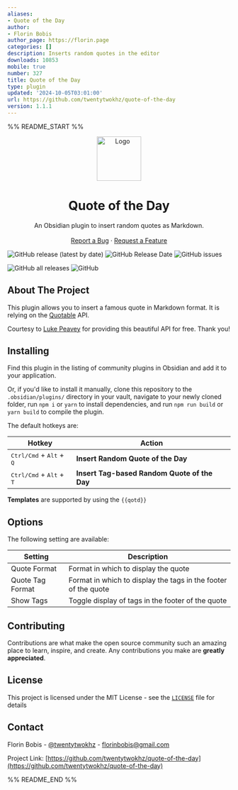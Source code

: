 ```yaml
---
aliases:
- Quote of the Day
author:
- Florin Bobis
author_page: https://florin.page
categories: []
description: Inserts random quotes in the editor
downloads: 10853
mobile: true
number: 327
title: Quote of the Day
type: plugin
updated: '2024-10-05T03:01:00'
url: https://github.com/twentytwokhz/quote-of-the-day
version: 1.1.1
---
```


%% README_START %%

<p align="center">
  <a href="https://github.com/twentytwokhz/quote-of-the-day">
    <img src="https://github.com/twentytwokhz/quote-of-the-day/raw/master/qotd.png" alt="Logo" height=100>
  </a>

  <h1 align="center">Quote of the Day</h1>

  <p align="center">
    An Obsidian plugin to insert random quotes as Markdown.
    <br />
    <br />
    <a href="https://github.com/twentytwokhz/quote-of-the-day/issues">Report a Bug</a>
    ·
    <a href="https://github.com/twentytwokhz/quote-of-the-day/issues">Request a Feature</a>
  </p>
</p>

![GitHub release (latest by date)](https://img.shields.io/github/v/release/twentytwokhz/quote-of-the-day)
![GitHub Release Date](https://img.shields.io/github/release-date/twentytwokhz/quote-of-the-day)
![GitHub issues](https://img.shields.io/github/issues/twentytwokhz/quote-of-the-day)

![GitHub all releases](https://img.shields.io/github/downloads/twentytwokhz/quote-of-the-day/total)
![GitHub](https://img.shields.io/github/license/twentytwokhz/quote-of-the-day)

<!-- ABOUT THE PROJECT -->

## About The Project

This plugin allows you to insert a famous quote in Markdown format. It is relying on the [Quotable](https://github.com/lukePeavey/quotable) API.

Courtesy to [Luke Peavey](https://github.com/lukePeavey) for providing this beautiful API for free. Thank you!

## Installing

Find this plugin in the listing of community plugins in Obsidian and add it to your application.

Or, if you'd like to install it manually, clone this repository to the `.obsidian/plugins/` directory in your vault, navigate to your newly cloned folder, run `npm i` or `yarn` to install dependencies, and run `npm run build` or `yarn build` to compile the plugin.

<!-- USAGE EXAMPLES -->

The default hotkeys are:

| Hotkey                                              | Action                                       |
| --------------------------------------------------- | -------------------------------------------- |
| <kbd>Ctrl/Cmd</kbd> + <kbd>Alt</kbd> + <kbd>Q</kbd> | **Insert Random Quote of the Day**           |
| <kbd>Ctrl/Cmd</kbd> + <kbd>Alt</kbd> + <kbd>T</kbd> | **Insert Tag-based Random Quote of the Day** |

**Templates** are supported by using the `{{qotd}}`

## Options

The following setting are available:

| Setting          | Description                                                    |
| ---------------- | -------------------------------------------------------------- |
| Quote Format     | Format in which to display the quote                           |
| Quote Tag Format | Format in which to display the tags in the footer of the quote |
| Show Tags        | Toggle display of tags in the footer of the quote              |

<!-- CONTRIBUTING -->

## Contributing

Contributions are what make the open source community such an amazing place to learn, inspire, and create. Any contributions you make are **greatly appreciated**.

## License

This project is licensed under the MIT License - see the [`LICENSE`](LICENSE) file for details

<!-- CONTACT -->

## Contact

Florin Bobis - [@twentytwokhz](https://github.com/twentytwokhz) - florinbobis@gmail.com

Project Link: [https://github.com/twentytwokhz/quote-of-the-day](https://github.com/twentytwokhz/quote-of-the-day)


%% README_END %%